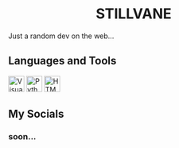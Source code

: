<!--![logo]()-->
<h1 style="text-align: center;">STILLVANE</h1>
Just a random dev on the web...

## Languages and Tools

<p align="left">
  <img src="https://code.visualstudio.com/assets/apple-touch-icon.png" alt="Visual Studio Code" width="32" height="32">
  <img src="https://cdn-icons-png.flaticon.com/256/5968/5968350.png" alt="Python" width="32" height="32">
  <img src="https://www.w3.org/html/logo/downloads/HTML5_Logo_256.png" alt="HTML5" width="32" height="32">
</p>

## My Socials

<!--[![GameJolt Btn]][GJLink]-->
### soon...

<br>
<br>
